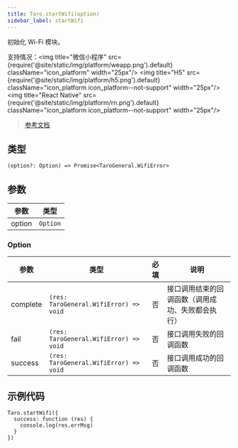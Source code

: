 ```yaml
---
title: Taro.startWifi(option)
sidebar_label: startWifi
---
```


初始化 Wi-Fi 模块。

支持情况：<img title="微信小程序" src={require('@site/static/img/platform/weapp.png').default} className="icon_platform" width="25px"/> <img title="H5" src={require('@site/static/img/platform/h5.png').default} className="icon_platform icon_platform--not-support" width="25px"/> <img title="React Native" src={require('@site/static/img/platform/rn.png').default} className="icon_platform icon_platform--not-support" width="25px"/>

> [参考文档](https://developers.weixin.qq.com/miniprogram/dev/api/device/wifi/wx.startWifi.html)

## 类型

```tsx
(option?: Option) => Promise<TaroGeneral.WifiError>
```

## 参数

| 参数 | 类型 |
| --- | --- |
| option | `Option` |

### Option

| 参数 | 类型 | 必填 | 说明 |
| --- | --- | :---: | --- |
| complete | `(res: TaroGeneral.WifiError) => void` | 否 | 接口调用结束的回调函数（调用成功、失败都会执行） |
| fail | `(res: TaroGeneral.WifiError) => void` | 否 | 接口调用失败的回调函数 |
| success | `(res: TaroGeneral.WifiError) => void` | 否 | 接口调用成功的回调函数 |

## 示例代码

```tsx
Taro.startWifi({
  success: function (res) {
    console.log(res.errMsg)
  }
})
```
